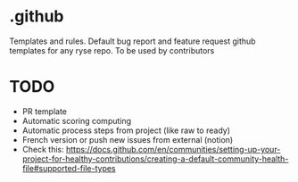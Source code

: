 # .github

Templates and rules.
Default bug report and feature request github templates for any ryse repo.
To be used by contributors

# TODO

- PR template
- Automatic scoring computing
- Automatic process steps from project (like raw to ready)
- French version or push new issues from external (notion)
- Check this: https://docs.github.com/en/communities/setting-up-your-project-for-healthy-contributions/creating-a-default-community-health-file#supported-file-types
